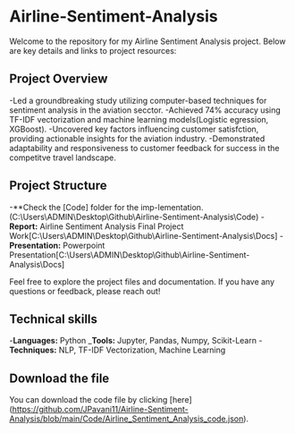# Airline-Sentiment-Analysis

Welcome to the repository for my Airline Sentiment Analysis project. Below are key details and links to project resources:

## Project Overview

-Led a groundbreaking study utilizing computer-based techniques for sentiment analysis in the aviation secctor.
-Achieved 74% accuracy using TF-IDF vectorization and machine learning models(Logistic egression, XGBoost).
-Uncovered key factors influencing customer satisfction, providing actionable insights for the aviation industry.
-Demonstrated adaptability and responsiveness to customer feedback for success in the competitve travel landscape.

## Project Structure

-**Check the [Code] folder for the imp-lementation.(C:\Users\ADMIN\Desktop\Github\Airline-Sentiment-Analysis\Code)
-**Report:** Airline Sentiment Analysis Final Project Work[C:\Users\ADMIN\Desktop\Github\Airline-Sentiment-Analysis\Docs]
-**Presentation:** Powerpoint Presentation[C:\Users\ADMIN\Desktop\Github\Airline-Sentiment-Analysis\Docs]

Feel free to explore the project files and documentation. If you have any questions or feedback, please reach out!

## Technical skills

-**Languages:** Python
_**Tools:** Jupyter, Pandas, Numpy, Scikit-Learn
-**Techniques:** NLP, TF-IDF Vectorization, Machine Learning

## Download the file

You can download the code file by clicking [here] (https://github.com/JPavani11/Airline-Sentiment-Analysis/blob/main/Code/Airline_Sentiment_Analysis_code.json).

